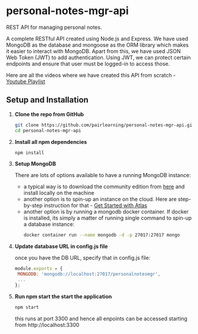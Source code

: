 # personal-notes-mgr-api

REST API for managing personal notes.

A complete RESTful API created using Node.js and Express. We have used MongoDB as the database and mongoose as the ORM library which makes it easier to interact with MongoDB.
Apart from this, we have used JSON Web Token (JWT) to add authentication. Using JWT, we can protect certain endpoints and ensure that user must be logged-in to access those.

Here are all the videos where we have created this API from scratch - [Youtube Playlist](https://www.youtube.com/playlist?list=PLWieu6NbbqTxb-mKf4J0_Pl3vmGWmOfmY)

## Setup and Installation

1. **Clone the repo from GitHub**
   ```sh
   git clone https://github.com/pairlearning/personal-notes-mgr-api.git
   cd personal-notes-mgr-api
   ```
2. **Install all npm dependencies**
   ```sh
   npm install
   ```
3. **Setup MongoDB**

   There are lots of options available to have a running MongoDB instance:
   - a typical way is to download the community edition from [here](https://www.mongodb.com/download-center/community) and install locally on the machine
   - another option is to spin-up an instance on the cloud. Here are step-by-step instruction for that - [Get Started with Atlas](https://docs.atlas.mongodb.com/getting-started)
   - another option is by running a mongodb docker container. If docker is installed, its simply a matter of running single command to spin-up a database instance:
     ```sh
     docker container run --name mongodb -d -p 27017:27017 mongo
     ```
4. **Update database URL in config.js file**
   
   once you have the DB URL, specify that in config.js file:
   ```js
   module.exports = {
    MONGODB: 'mongodb://localhost:27017/personalnotesmgr',
    ...
   };
   ```
5. **Run npm start the start the application**
   ```sh
   npm start
   ```
   this runs at port 3300 and hence all enpoints can be accessed starting from http://localhost:3300



